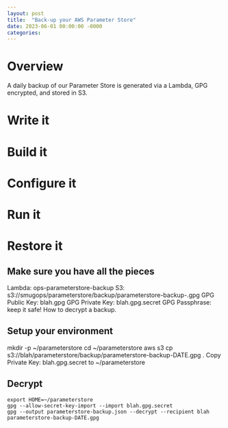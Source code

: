 ```yaml
---
layout: post
title:  "Back-up your AWS Parameter Store"
date: 2023-06-01 00:00:00 -0000
categories:
---
```


# Overview
A daily backup of our Parameter Store is generated via a Lambda, GPG encrypted, and stored in S3.

# Write it

# Build it

# Configure it

# Run it

# Restore it

## Make sure you have all the pieces
Lambda: ops-parameterstore-backup
S3: s3://smugops/parameterstore/backup/parameterstore-backup-.gpg
GPG Public Key: blah.gpg
GPG Private Key: blah.gpg.secret
GPG Passphrase: keep it safe!
How to decrypt a backup.

## Setup your environment
mkdir -p ~/parameterstore
    cd ~/parameterstore
    aws s3 cp s3://blah/parameterstore/backup/parameterstore-backup-DATE.gpg .
Copy Private Key: blah.gpg.secret to ~/parameterstore

## Decrypt
    export HOME=~/parameterstore
    gpg --allow-secret-key-import --import blah.gpg.secret
    gpg --output parameterstore-backup.json --decrypt --recipient blah parameterstore-backup-DATE.gpg


